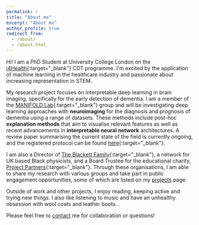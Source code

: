 ```yaml
---
permalink: /
title: "About me"
excerpt: "About me"
author_profile: true
redirect_from: 
  - /about/
  - /about.html
---
```


Hi! I am a PhD Student at University College London on the [i4Health](https://www.ucl.ac.uk/intelligent-imaging-healthcare/){:target="_blank"} CDT programme. I'm excited by the application of machine learning in the healthcare industry and passionate about increasing representation in STEM. 

My research project focuses on interpretable deep learning in brain imaging, specifically for the early detection of dementia. I am a member of the [MANIFOLD Lab](https://manifold-lab.netlify.app){:target="_blank"} group and will be investigating deep learning approaches with **neuroimaging** for the diagnosis and prognosis of dementia using a range of datasets. These methods include post-hoc **explanation methods** that aim to visualise relevant features as well as recent advancements in **interpretable neural network** architectures. A review paper summarising the current state of the field is currently ongoing, and the registered protocol can be found [here](https://www.crd.york.ac.uk/prospero/display_record.php?RecordID=291992){:target="_blank"}.

I am also a Director of [The Blackett Family](https://www.theblackettlabfamily.com){:target="_blank"}, a network for UK based Black physicists, and a Board Trustee for the educational charity, [Project Partners](https://projectpartners.org.uk/){:target="_blank"}. Through these organisations, I am able to share my research with various groups and take part in public engagement opportunities, some of which are listed on my [projects](https://sophmrtn.github.io/projects/) page.

Outside of work and other projects, I enjoy reading, keeping active and trying new things. I also like listening to music and have an unhealthy obsession with wool coats and leather boots...

Please feel free to [contact](mailto:s.martin.20@ucl.ac.uk) me for collaboration or questions!
